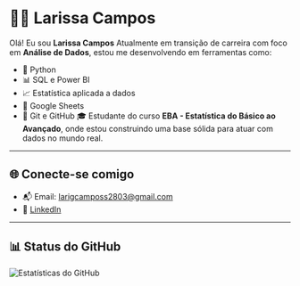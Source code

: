 

# 👩‍💻 Larissa Campos

Olá! Eu sou **Larissa Campos** 
Atualmente em transição de carreira com foco em **Análise de Dados**, estou me desenvolvendo em ferramentas como:

- 🐍 Python  
- 📊 SQL e Power BI  
- 📈 Estatística aplicada a dados  
- 📁 Google Sheets  
- 🔧 Git e GitHub 
🎓 Estudante do curso **EBA - Estatística do Básico ao Avançado**, onde estou construindo uma base sólida para atuar com dados no mundo real.

---


## 🌐 Conecte-se comigo

- 📬 Email: larigcamposs2803@gmail.com  
- 💼 [LinkedIn](https://www.linkedin.com/in/larissa-camposs)

---

## 📊 Status do GitHub

![Estatísticas do GitHub](https://github-readme-stats.vercel.app/api?username=larissacamposs&show_icons=true&theme=radical)


